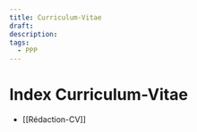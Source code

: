 ```yaml
---
title: Curriculum-Vitae
draft: 
description: 
tags:
  - PPP
---
```

# Index Curriculum-Vitae
- [[Rédaction-CV]]
